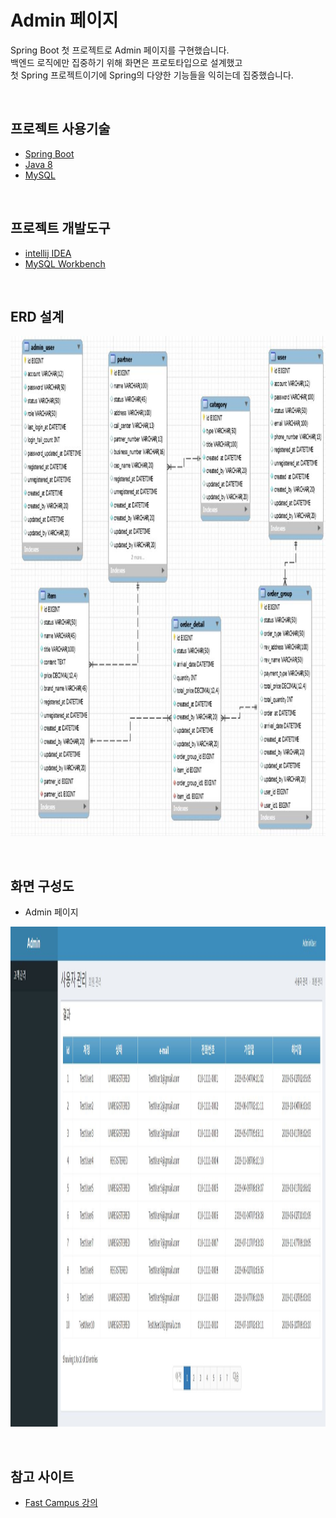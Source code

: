 # Admin 페이지

Spring Boot 첫 프로젝트로 Admin 페이지를 구현했습니다. <br>
백엔드 로직에만 집중하기 위해 화면은 프로토타입으로 설계했고 <br>
첫 Spring 프로젝트이기에 Spring의 다양한 기능들을 익히는데 집중했습니다.

<br>

## 프로젝트 사용기술
- [Spring Boot](https://docs.spring.io/spring-boot/docs/current/reference/htmlsingle)
- [Java 8](https://docs.oracle.com/javase/8/docs/api/)
- [MySQL](https://dev.mysql.com/doc/refman/8.0/en/)

<br>

## 프로젝트 개발도구
- [intellij IDEA](https://www.jetbrains.com/ko-kr/idea/)
- [MySQL Workbench](https://dev.mysql.com/downloads/workbench/)

<br>

## ERD 설계
<p align = "center">
<img src = "/images/erd.JPG" width = "800" height = "800"></img>
</p>

<br>

## 화면 구성도
- Admin 페이지
<p align = "center">
    <img src = "/images/admin.JPG" width = "800" height = "800"></img>
</p>

<br>

## 참고 사이트
- [Fast Campus 강의](https://www.fastcampus.co.kr/dev_online_javaend)